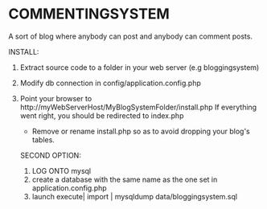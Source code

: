 COMMENTINGSYSTEM
================

A sort of blog where anybody can post and anybody can comment posts.



INSTALL:
 1) Extract source code to a folder in your web server  (e.g bloggingsystem)
 2) Modify db connection in config/application.config.php
 3) Point your browser to http://myWebServerHost/MyBlogSystemFolder/install.php
    If everything went right, you should be redirected to index.php
     - Remove or rename install.php so as to avoid dropping your blog's tables.
    
    SECOND OPTION:
       1) LOG ONTO mysql
       2) create a database with the same name as the one set in application.config.php
       3) launch execute| import | mysqldump  data/bloggingsystem.sql
       
